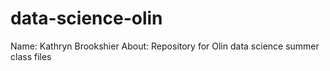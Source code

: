 # data-science-olin

Name: Kathryn Brookshier
About: Repository for Olin data science summer class files